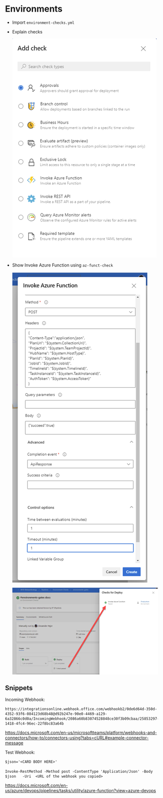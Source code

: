# Environments

- Import `environment-checks.yml`
- Explain checks

    ![checks](_images/checks.png)

- Show Invoke Azure Function using `az-funct-check`    

    ![configure-check](_images/configure-check.png)

    ![outcome](_images/outcome.png)

## Snippets

Incoming Webhook:

```
https://integrationsonline.webhook.office.com/webhookb2/0de6d64d-350d-4352-93f6-084123d68b48@d92b247e-90e0-4469-a129-6a32866c0d0a/IncomingWebhook/2086a60b83074528848ce30f3b09cbaa/25853297-1418-4fc4-96ec-22f8bc83a64b
```

https://docs.microsoft.com/en-us/microsoftteams/platform/webhooks-and-connectors/how-to/connectors-using?tabs=cURL#example-connector-message

Test Webhook:

```
$json='<CARD BODY HERE>'

Invoke-RestMethod -Method post -ContentType 'Application/Json' -Body $json   -Uri  <URL of the webhook you copied> 
```

https://docs.microsoft.com/en-us/azure/devops/pipelines/tasks/utility/azure-function?view=azure-devops